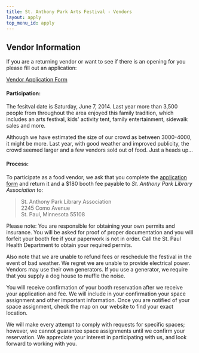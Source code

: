 ```yaml
---
title: St. Anthony Park Arts Festival - Vendors
layout: apply
top_menu_id: apply
---
```

## Vendor Information

If you are a returning vendor or want to see if there is an opening for you please fill out an application:

[Vendor Application Form](/apply/2014FoodApp.pdf)

#### Participation:

The fesitval date is Saturday, June 7, 2014. Last year more than 3,500 people 
from throughout the area enjoyed this family tradition, 
which includes an arts festival, kids' activity tent, family entertainment, 
sidewalk sales and more.

Although we have estimated the size of our crowd as between 3000-4000, it might be more. Last year, with good weather and improved publicity, the crowd seemed larger and a few vendors sold out of food. Just a heads up...

#### Process:

To participate as a food vendor, we ask that you complete 
the [application form](/apply/2014FoodApp.pdf) and 
return it and a $180 booth fee payable to 
*St. Anthony Park Library Association* to:

> St. Anthony Park Library Association  
> 2245 Como Avenue  
> St. Paul, Minnesota 55108  

Please note: You are responsible for obtaining your own permits 
and insurance. You will be asked for proof of proper 
documentation and you will forfeit your booth fee if 
your paperwork is not in order. Call the St. Paul Health Department 
to obtain your required permits. 

Also note that we are unable to refund fees or reschedule the festival 
in the event of bad weather. 
We regret we are unable to provide electrical power. 
Vendors may use their own generators. 
If you use a generator, we require that you supply a dog house to muffle the noise. 

You will receive confirmation of your booth reservation 
after we receive your application and fee. 
We will include in your confirmation your space assignment 
and other important information. 
Once you are notified of your space assignment, 
check the map on our website to find your exact location.

We will make every attempt to comply with requests for 
specific spaces; however, we cannot guarantee space assignments 
until we confirm your reservation.
We appreciate your interest in participating with us, 
and look forward to working with you. 

